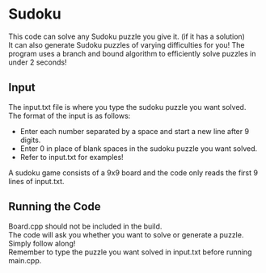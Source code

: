 # Sudoku #
This code can solve any Sudoku puzzle you give it. (if it has a solution)  
It can also generate Sudoku puzzles of varying difficulties for you!
The program uses a branch and bound algorithm to efficiently solve puzzles in under 2 seconds!

## Input ##
The input.txt file is where you type the sudoku puzzle you want solved.  
The format of the input is as follows:  
  * Enter each number separated by a space and start a new line after 9 digits.  
  * Enter 0 in place of blank spaces in the sudoku puzzle you want solved.  
  * Refer to input.txt for examples!  
  
A sudoku game consists of a 9x9 board and the code only reads the first 9 lines of input.txt.  
## Running the Code ##
Board.cpp should not be included in the build.  
The code will ask you whether you want to solve or generate a puzzle. Simply follow along!  
Remember to type the puzzle you want solved in input.txt before running main.cpp. 
